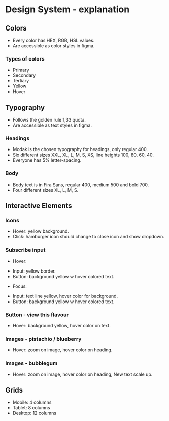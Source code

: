 # Design System - explanation

## Colors

- Every color has HEX, RGB, HSL values.
- Are accessible as color styles in figma.

### Types of colors

- Primary
- Secondary
- Tertiary
- Yellow
- Hover

## Typography

- Follows the golden rule 1,33 quota.
- Are accessible as text styles in figma.

### Headings

- Modak is the chosen typography for headings, only regular 400.
- Six different sizes XXL, XL, L, M, S, XS, line heights 100, 80, 60, 40.
- Everyone has 5% letter-spacing.

### Body

- Body text is in Fira Sans, regular 400, medium 500 and bold 700. 
- Four different sizes XL, L, M, S.

## Interactive Elements

### Icons

- Hover: yellow background.
- Click: hamburger icon should change to close icon and show dropdown.  

### Subscribe input

- Hover:    

* Input: yellow border.
* Button: background yellow w hover colored text.

- Focus: 

* Input: text line yellow, hover color for background.
* Button: background yellow w hover colored text.

### Button - view this flavour

- Hover: background yellow, hover color on text.

### Images - pistachio / blueberry

- Hover: zoom on image, hover color on heading.

### Images - bubblegum

- Hover: zoom on image, hover color on heading, New text scale up.

## Grids

- Mobile: 4 columns
- Tablet: 8 columns
- Desktop: 12 columns


